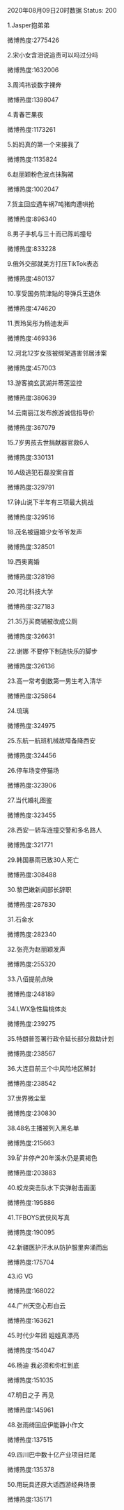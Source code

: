 2020年08月09日20时数据
Status: 200

1.Jasper抱弟弟

微博热度:2775426

2.宋小女含泪说追责可以吗过分吗

微博热度:1632006

3.周鸿祎谈数字裸奔

微博热度:1398047

4.青春芒果夜

微博热度:1173261

5.妈妈真的第一个来接我了

微博热度:1135824

6.赵丽颖粉色波点抹胸裙

微博热度:1002047

7.货主回应遇车祸7吨猪肉遭哄抢

微博热度:896340

8.男子手机与三十而已陈屿撞号

微博热度:833228

9.俄外交部就美方打压TikTok表态

微博热度:480137

10.享受国务院津贴的导弹兵王退休

微博热度:474620

11.贾玲吴彤为杨迪发声

微博热度:469336

12.河北12岁女孩被绑架遇害邻居涉案

微博热度:457003

13.游客摘玄武湖并蒂莲监控

微博热度:380639

14.云南丽江发布旅游诚信指导价

微博热度:367079

15.7岁男孩去世捐献器官救6人

微博热度:330131

16.A级逃犯石磊投案自首

微博热度:329791

17.钟山说下半年有三项最大挑战

微博热度:329516

18.茂名被逼婚少女爷爷发声

微博热度:328501

19.西奥离婚

微博热度:328198

20.河北科技大学

微博热度:327183

21.35万买商铺被改成公厕

微博热度:326631

22.谢娜 不要停下制造快乐的脚步

微博热度:326136

23.高一常考倒数第一男生考入清华

微博热度:325864

24.琉璃

微博热度:324975

25.东航一航班机械故障备降西安

微博热度:324456

26.停车场变停猫场

微博热度:323906

27.当代婚礼图鉴

微博热度:323455

28.西安一轿车连撞交警和多名路人

微博热度:321771

29.韩国暴雨已致30人死亡

微博热度:308488

30.黎巴嫩新闻部长辞职

微博热度:287830

31.石金水

微博热度:282340

32.张亮为赵丽颖发声

微博热度:255320

33.八佰提前点映

微博热度:248189

34.LWX急性扁桃体炎

微博热度:239275

35.特朗普签署行政令延长部分救助计划

微博热度:238567

36.大连目前三个中风险地区解封

微博热度:238542

37.世界微尘里

微博热度:230830

38.48名主播被列入黑名单

微博热度:215663

39.矿井停产20年溪水仍是黄褐色

微博热度:203883

40.蛟龙突击队水下实弹射击画面

微博热度:195886

41.TFBOYS武侠风写真

微博热度:190095

42.新疆医护汗水从防护服里奔涌而出

微博热度:175704

43.iG VG

微博热度:168022

44.广州天空心形白云

微博热度:163621

45.时代少年团 姐姐真漂亮

微博热度:154047

46.杨迪 我必须和你杠到底

微博热度:151035

47.明日之子 再见

微博热度:145961

48.张雨绮回应伊能静小作文

微博热度:137515

49.四川巴中数十亿产业项目烂尾

微博热度:135378

50.用玩具还原大话西游经典场景

微博热度:135171

